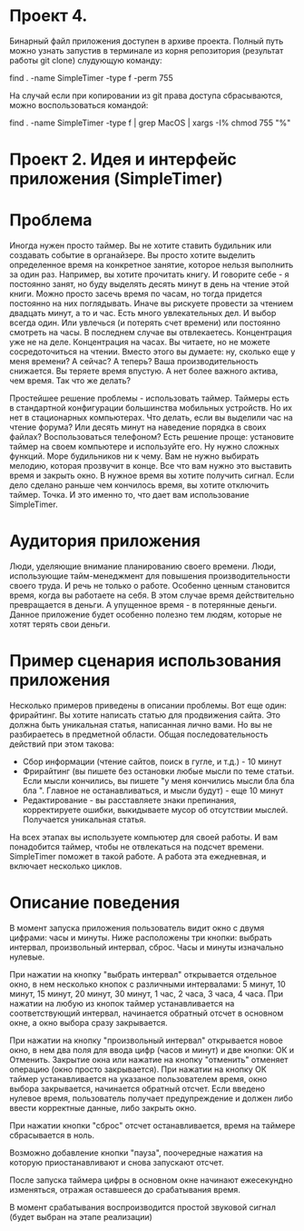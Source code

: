 Проект 4.
============
Бинарный файл приложения доступен в архиве проекта. Полный путь можно узнать запустив в терминале из 
корня репозитория (результат работы git clone) слудующую команду:

find . -name SimpleTimer -type f -perm 755

На случай если при копировании из git права доступа сбрасываются, можно воспользоваться командой:

find . -name SimpleTimer -type f | grep MacOS | xargs -I% chmod 755 "%"


Проект 2. Идея и интерфейс приложения (SimpleTimer)
=============

Проблема
=============

Иногда нужен просто таймер. Вы не хотите ставить будильник или создавать событие в органайзере. 
Вы просто хотите выделить определенное время на конкретное занятие, которое нельзя выполнить за
один раз. Например, вы хотите прочитать книгу. И говорите себе - я постоянно занят, но буду 
выделять десять минут в день на чтение этой книги. Можно просто засечь время по часам, но тогда 
придется постоянно на них поглядывать. Иначе вы рискуете провести за чтением двадцать минут, а 
то и час. Есть много увлекательных дел. И выбор всегда один. Или увлечься (и потерять счет 
времени) или постоянно смотреть на часы. В последнем случае вы отвлекаетесь. Концентрация 
уже не на деле. Концентрация на часах. Вы читаете, но не можете сосредоточиться на чтении. 
Вместо этого вы думаете: ну, сколько еще у меня времени? А сейчас? А теперь? Ваша 
производительность снижается. Вы теряете время впустую. А нет более важного актива, чем время. 
Так что же делать?

Простейшее решение проблемы - использовать таймер. Таймеры есть в стандартной конфигурации 
большинства мобильных устройств.  Но их нет в стационарных компьютерах. Что делать, если 
вы выделили час на чтение форума? Или десять минут на наведение порядка в своих файлах? 
Воспользоваться телефоном? Есть решение проще: установите таймер на своем компьютере и 
используйте его. Ну нужно сложных функций. Море будильников ни к чему.  Вам не нужно выбирать 
мелодию, которая прозвучит в конце. Все что вам нужно это выставить время и закрыть окно. В 
нужное время вы хотите получить сигнал. Если дело сделано раньше чем кончилось время, вы хотите 
отключить таймер. Точка. И это именно то, что дает вам использование SimpleTimer.

Аудитория приложения
=============

Люди, уделяющие внимание планированию своего времени. Люди, использующие тайм-менеджмент для 
повышения производительности своего труда. И речь не только о работе. Особенно ценным становится 
время, когда вы работаете на себя. В этом случае время действительно превращается в деньги. А 
упущенное время - в потерянные деньги. Данное приложение будет особенно полезно тем людям, которые 
не хотят терять свои деньги.

Пример сценария использования приложения
=============

Несколько примеров приведены в описании проблемы. Вот еще один: фрирайтинг.
Вы хотите написать статью для продвижения сайта. Это должна быть уникальная статья, написанная лично 
вами. Но вы не разбираетесь в предметной области. Общая последовательность действий при этом такова:
  * Сбор информации (чтение сайтов, поиск в гугле, и т.д.) - 10 минут
  * Фрирайтинг (вы пишете без остановки любые мысли по теме статьи. Если мысли кончились, вы пишете 
"у меня кончились мысли бла бла бла ". Главное не останавливаться, и мысли будут) - еще 10 минут
  * Редактирование - вы расставляете знаки препинания, корректируете ошибки, выкидываете мусор об 
отсутствии мыслей. Получается уникальная статья.

На всех этапах вы используете компьютер для своей работы. И вам понадобится таймер, чтобы не 
отвлекаться на подсчет времени. SimpleTimer поможет в такой работе. А работа эта ежедневная, 
и включает несколько циклов.

Описание поведения
=============

В момент запуска приложения пользователь видит окно с двумя цифрами: часы и минуты.
Ниже расположены три кнопки: выбрать интервал, произвольный интервал, сброс.
Часы и минуты изначально нулевые.

При нажатии на кнопку "выбрать интервал" открывается отдельное окно, в нем несколько кнопок с 
различными интервалами: 5 минут, 10 минут, 15 минут, 20 минут, 30 минут, 1 час, 2 часа, 3 часа, 4 часа. 
При нажатии на любую из кнопок таймер устанавливается на соответствующий интервал, начинается обратный 
отсчет в основном окне, а окно выбора сразу закрывается.

При нажатии на кнопку "произвольный интервал" открывается новое окно, в нем два поля для ввода цифр 
(часов и минут) и две кнопки: ОК и Отменить.  Закрытие окна или нажатие на кнопку "отменить" отменяет 
операцию (окно просто закрывается). При нажатии на кнопку ОК таймер устанавливается на указаное 
пользователем время, окно выбора закрывается, начинается обратный отсчет. Если введено нулевое 
время, пользователь получает предупреждение и должен либо ввести корректные данные, либо закрыть окно.

При нажатии кнопки "сброс" отсчет останавливается, время на таймере сбрасывается в ноль.

Возможно добавление кнопки "пауза", поочередные нажатия на которую приостанавливают и снова запускают отсчет.

После запуска таймера цифры в основном окне начинают ежесекундно изменяться, отражая оставшееся до срабатывания время.

В момент срабатывания воспроизводится простой звуковой сигнал (будет выбран на этапе реализации)


